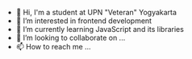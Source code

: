 - 👋 Hi, I'm a student at UPN "Veteran" Yogyakarta
- 👀 I’m interested in frontend development
- 🌱 I’m currently learning JavaScript and its libraries
- 💞️ I’m looking to collaborate on ...
- 📫 How to reach me ...

<!---
hamko34/hamko34 is a ✨ special ✨ repository because its `README.md` (this file) appears on your GitHub profile.
You can click the Preview link to take a look at your changes.
--->
